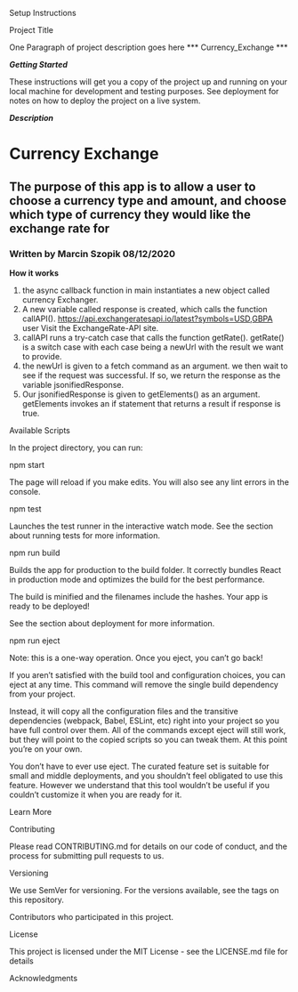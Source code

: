 
Setup Instructions

Project Title

One Paragraph of project description goes here
*** Currency_Exchange ***


***Getting Started***

These instructions will get you a copy of the project up and running on your local machine for development and testing purposes. See deployment for notes on how to deploy the project on a live system.


***Description***

# Currency Exchange #

## The purpose of this app is to allow a user to choose a currency type and amount, and choose which type of currency they would like the exchange rate for

### Written by Marcin Szopik 08/12/2020

**How it works**

1. the async callback function in main instantiates a new object called currency Exchanger.
2. A new variable called response is created, which calls the function callAPI(). https://api.exchangeratesapi.io/latest?symbols=USD,GBPA user 
Visit the ExchangeRate-API site. 
3. callAPI runs a try-catch case that calls the function getRate(). getRate() is a switch case with each case being a newUrl with the result we want to provide.
4. the newUrl is given to a fetch command as an argument. we then wait to see if the request was successful. If so, we return the response as the variable jsonifiedResponse.
5. Our jsonifiedResponse is given to getElements() as an argument. getElements invokes an if statement that returns a result if response is true.


Available Scripts

In the project directory, you can run:

npm start

The page will reload if you make edits.
You will also see any lint errors in the console.

npm test

Launches the test runner in the interactive watch mode.
See the section about running tests for more information.

npm run build

Builds the app for production to the build folder.
It correctly bundles React in production mode and optimizes the build for the best performance.

The build is minified and the filenames include the hashes.
Your app is ready to be deployed!

See the section about deployment for more information.

npm run eject

Note: this is a one-way operation. Once you eject, you can’t go back!

If you aren’t satisfied with the build tool and configuration choices, you can eject at any time. This command will remove the single build dependency from your project.

Instead, it will copy all the configuration files and the transitive dependencies (webpack, Babel, ESLint, etc) right into your project so you have full control over them. All of the commands except eject will still work, but they will point to the copied scripts so you can tweak them. At this point you’re on your own.

You don’t have to ever use eject. The curated feature set is suitable for small and middle deployments, and you shouldn’t feel obligated to use this feature. However we understand that this tool wouldn’t be useful if you couldn’t customize it when you are ready for it.

Learn More







Contributing

Please read CONTRIBUTING.md for details on our code of conduct, and the process for submitting pull requests to us.

Versioning

We use SemVer for versioning. For the versions available, see the tags on this repository.

 Contributors who participated in this project.

License

This project is licensed under the MIT License - see the LICENSE.md file for details

Acknowledgments




